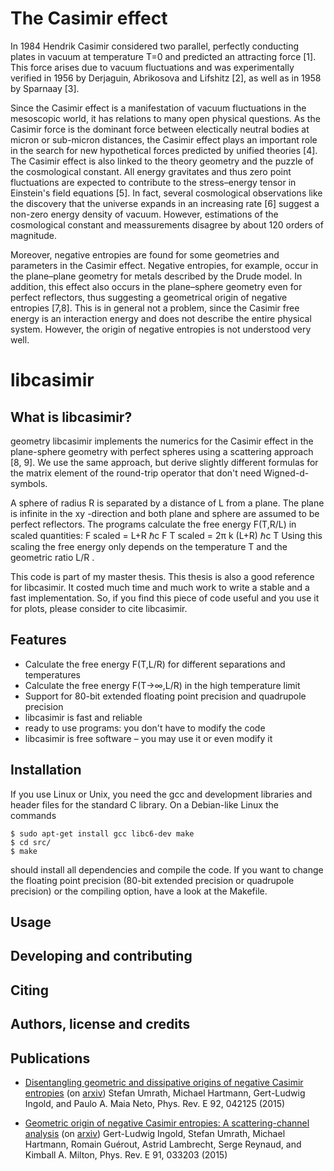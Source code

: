 The Casimir effect
==================

In 1984 Hendrik Casimir considered two parallel, perfectly conducting plates in vacuum at temperature T=0 and predicted an attracting force [1]. This force arises due to vacuum fluctuations and was experimentally verified in 1956 by Derjaguin, Abrikosova and Lifshitz [2], as well as in 1958 by Sparnaay [3].

Since the Casimir effect is a manifestation of vacuum fluctuations in the mesoscopic world, it has relations to many open physical questions. As the Casimir force is the dominant force between electically neutral bodies at micron or sub-micron distances, the Casimir effect plays an important role in the search for new hypothetical forces predicted by unified theories [4]. The Casimir effect is also linked to the theory geometry and the puzzle of the cosmological constant. All energy gravitates and thus zero point fluctuations are expected to contribute to the stress–energy tensor in Einstein's field equations [5]. In fact, several cosmological observations like the discovery that the universe expands in an increasing rate [6] suggest a non-zero energy density of vacuum. However, estimations of the cosmological constant and meassurements disagree by about 120 orders of magnitude.

Moreover, negative entropies are found for some geometries and parameters in the Casimir effect. Negative entropies, for example, occur in the plane–plane geometry for metals described by the Drude model. In addition, this effect also occurs in the plane–sphere geometry even for perfect reflectors, thus suggesting a geometrical origin of negative entropies [7,8]. This is in general not a problem, since the Casimir free energy is an interaction energy and does not describe the entire physical system. However, the origin of negative entropies is not understood very well.


libcasimir
==========

What is libcasimir?
-------------------
geometry libcasimir implements the numerics for the Casimir effect in the plane-sphere geometry with perfect spheres using a scattering approach [8, 9]. We use the same approach, but derive slightly different formulas for the matrix element of the round-trip operator that don't need Wigned-d-symbols.

A sphere of radius R is separated by a distance of L from a plane. The plane is infinite in the xy -direction and both plane and sphere are assumed to be perfect reflectors. The programs calculate the free energy F(T,R/L) in scaled quantities:
F scaled = L+R ℏc F T scaled = 2π k (L+R) ℏc T
Using this scaling the free energy only depends on the temperature T and the geometric ratio L/R .

This code is part of my master thesis. This thesis is also a good reference for libcasimir. It costed much time and much work to write a stable and a fast implementation. So, if you find this piece of code useful and you use it for plots, please consider to cite libcasimir.

Features
--------
 - Calculate the free energy F(T,L/R) for different separations and temperatures
 - Calculate the free energy F(T→∞,L/R) in the high temperature limit
 - Support for 80-bit extended floating point precision and quadrupole precision
 - libcasimir is fast and reliable
 - ready to use programs: you don't have to modify the code
 - libcasimir is free software – you may use it or even modify it

Installation
------------
If you use Linux or Unix, you need the gcc and development libraries and header files for the standard C library. On a Debian-like Linux the commands
```
$ sudo apt-get install gcc libc6-dev make
$ cd src/
$ make
```
should install all dependencies and compile the code. If you want to change the floating point precision (80-bit extended precision or quadrupole precision) or the compiling option, have a look at the Makefile.

Usage
-----

Developing and contributing
---------------------------

Citing
------

Authors, license and credits
----------------------------


Publications
------------

 * [Disentangling geometric and dissipative origins of negative Casimir entropies](http://dx.doi.org/10.1103/PhysRevE.92.042125) (on [arxiv](http://arxiv.org/abs/1507.05891))
   Stefan Umrath, Michael Hartmann, Gert-Ludwig Ingold, and Paulo A. Maia Neto, Phys. Rev. E 92, 042125 (2015) 

 * [Geometric origin of negative Casimir entropies: A scattering-channel analysis](http://dx.doi.org/10.1103/PhysRevE.91.033203) (on [arxiv](http://arxiv.org/abs/1411.1866))
   Gert-Ludwig Ingold, Stefan Umrath, Michael Hartmann, Romain Guérout, Astrid Lambrecht, Serge Reynaud, and Kimball A. Milton, Phys. Rev. E 91, 033203 (2015) 
